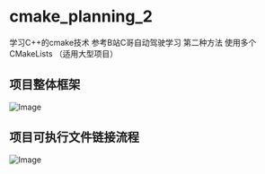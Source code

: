 # cmake_planning_2
学习C++的cmake技术   参考B站C哥自动驾驶学习 第二种方法   使用多个CMakeLists （适用大型项目）
## 项目整体框架
![Image](https://github.com/user-attachments/assets/404ca708-e6b5-477e-85a2-270a83c74cf8)
## 项目可执行文件链接流程
![Image](https://github.com/user-attachments/assets/48dee803-8701-4f3c-a26c-0ca5b950b64e)
